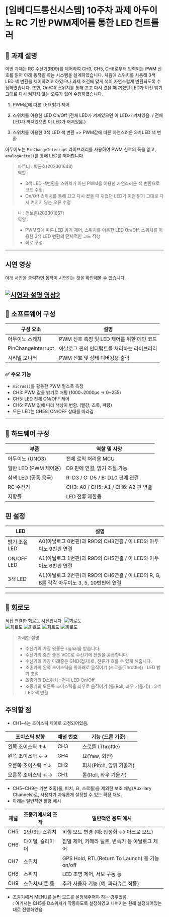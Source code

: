 # [임베디드통신시스템] 10주차 과제 아두이노 RC 기반 PWM제어를 통한 LED 컨트롤러

## 📘 과제 설명

이번 과제는 RC 수신기(RD9)를 제어하여 CH3, CH5, CH6로부터 입력되는 PWM 신호를 읽어 아래 동작을 하는 시스템을 설계하였습니다. 
처음에 스위치를 사용해 3색 LED 색 변환을 제어하려고 하였으나 과제 조건에 맞게 색이 자연스럽게 변환되도록 수정하였습니다. 
또한, On/Off 스위치를 통해 끄고 다시 켰을 때 꺼졌던 LED가 이전 밝기 그대로 다시 켜지지 않는 오류가 있어 수정하였습니다. 


1. PWM값에 따른 LED 밝기 제어 

2. 스위치를 이용한 LED On/Off (전체 LED가 켜져있으면 이 LED가 켜져있음. / 전체 LED가 꺼져있으면 이 LED가 꺼져있음.)

3. 스위치를 이용한 3색 LED 색 변환 
    => PWM값에 따른 자연스러운 3색 LED 색 변환   
 
아두이노는 `PinChangeInterrupt` 라이브러리를 사용하여 PWM 신호의 폭을 읽고, `analogWrite()`를 통해 LED를 제어합니다.


> 파트너 : 박근호(202301648)   
> 역할 : 
> - 3색 LED 색변환을 스위치가 아닌 PWM을 이용한 자연스러운 색 변환으로 코드 수정.    
> - On/Off 스위치를 통해 끄고 다시 켰을 때 꺼졌던 LED가 이전 밝기 그대로 다시 켜지지 않는 오류 수정


> 나 : 염보은(202301657)  
> 역할 : 
> - PWM값에 따른 LED 밝기 제어, 스위치를 이용한 LED On/Off, 스위치를 이용한 3색 LED 변환의 전체적인 코드 작성 
> - 회로 구성 

---
## 시연 영상 
아래 사진을 클릭하면 동작이 시연되는 것을 확인해볼 수 있습니다.

[![시연과 설명 영상2](image/작동사진.jpg)]()
---

## 💾 소프트웨어 구성

| 구성 요소             | 설명                                        |
|----------------------|--------------------------------------------|
| 아두이노 스케치        | PWM 신호 측정 및 LED 제어를 위한 메인 코드 |
| PinChangeInterrupt  | 아날로그 핀의 인터럽트를 처리하는 라이브러리 |
| 시리얼 모니터         | PWM 신호 및 상태 디버깅용 출력            |

### ✅ 주요 기능
- `micros()`를 활용한 PWM 펄스폭 측정  
- CH3: PWM 값을 밝기로 매핑 (1000~2000μs → 0~255)  
- CH5: LED 전체 ON/OFF 제어  
- CH6: PWM 값에 따라 색상이 변함. (빨강, 초록, 파랑)  
- 모든 LED는 CH5의 ON/OFF 상태를 따라감

---

## 🔌 하드웨어 구성

| 부품                 | 역할 및 사양                             |
|----------------------|-------------------------------------------|
| 아두이노 (UNO3)    | 전체 로직 처리용 MCU                   |
| 일반 LED (PWM 제어용) | D9 핀에 연결, 밝기 조절 가능            |
| 삼색 LED (공통 음극)   | R: D3 / G: D5 / B: D10 핀에 연결        |
| RC 수신기             | CH3: A0 / CH5: A1 / CH6: A2 핀 연결 |
| 저항들               | LED 전류 제한용                         |

## 핀 설정 
| LED            | 설명                                   |
|-----------------|-----------------------------------------|
| 밝기 조절 LED       | A0(아날로그 0번핀)과 R9D의 CH3연결 / 이 LED와 아두이노 9번핀 연결 |
| ON/OFF LED  | A1(아날로그 1번핀)과 R9D의 CH5연결  / 이 LED와 아두이노 6번핀 연결 |
| 3색 LED |  A1(아날로그 2번핀)과 R9D의 CH6연결  / 이 LED의 R, G, B를 각각  아두이노 3, 5, 10번핀에 연결  |

---

## 🔧 회로도

직접 연결한 회로도 사진입니다. 
![회로도](image/회로도.jpg)  
![회로도](image/수신기.jpg)
![회로도](image/아두이노.jpg)
![회로도](image/빵판.jpg)
![회로도](image/조종기.jpg)

> 자세한 설명
> - 수신기의 가장 윗줄은 signal을 받습니다. 
> - 수신기의 중간 줄은 VCC로 수신기에 전원을 공급합니다. 
> - 수신기의 가장 아래줄은 GND(접지)로, 전류가 흐를 수 있게 해줍니다.   
> - 조종기의 왼쪽 조이스틱을 위아래로 움직이기 (스로틀(Throttle)) : LED 밝기 조절 
> - 조종기의 D스위치 : 전체 LED On/Off 
> - 조종기의 오른쪽 조이스틱을 좌우로 움직이기 (롤(Roll, 좌우 기울기)) : 3색 LED 색 변환

## 주의할 점
- CH1~4는 조이스틱 제어로 고정되어있음. 

| 조이스틱 방향        | 채널 번호   | 기능 (드론 기준)          |    
|--------------------|-------|-------------------|   
| 왼쪽 조이스틱 ↑↓     | CH3     | 스로틀 (Throttle)      |     
| 왼쪽 조이스틱 ←→     | CH4     | 요(Yaw, 회전)          |       
| 오른쪽 조이스틱 ↑↓    | CH2     | 피치(Pitch, 앞뒤 기울기)   |       
| 오른쪽 조이스틱 ←→ | CH1 | 롤(Roll, 좌우 기울기)|      

- CH5~CH9는 기본 조종(롤, 피치, 요, 스로틀)을 제외한  보조 채널(Auxiliary Channels)로, 사용자가 자유롭게 설정할 수 있는 확장 채널.
- 아래는 일반적인 활용 예시 

| 채널  | 조종기에서의 조작 | 일반적인 용도 예시                                  |
| --- | --------- | ------------------------------------------- |
| CH5 | 2단/3단 스위치 | 비행 모드 변경 (예: 안정화 ↔ 아크로 모드)                  |
| CH6 | 다이얼, 슬라이더 | 짐벌 제어, 카메라 틸트, 변속기 등 아날로그 제어                |
| CH7 | 스위치       | GPS Hold, RTL(Return To Launch) 등 기능 on/off |
| CH8 | 스위치       | LED 조명 제어, 서보 구동 등                          |
| CH9 | 스위치/버튼 등  | 추가 사용자 기능 (예: 파라슈트 작동)                      |

- 조종기에서 MENU를 눌러 모드를 설정해주어야 하는 경우있음.  
: 여기서는 CH5를 D스위치가 작동하도록 설정하였고 나머지는 원래 설정되어있는대로 진행하였음. 